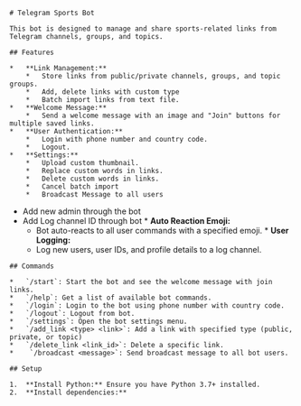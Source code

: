     # Telegram Sports Bot

    This bot is designed to manage and share sports-related links from Telegram channels, groups, and topics.

    ## Features

    *   **Link Management:**
        *   Store links from public/private channels, groups, and topic groups.
        *   Add, delete links with custom type
        *   Batch import links from text file.
    *   **Welcome Message:**
        *   Send a welcome message with an image and "Join" buttons for multiple saved links.
    *   **User Authentication:**
        *   Login with phone number and country code.
        *   Logout.
    *   **Settings:**
        *   Upload custom thumbnail.
        *   Replace custom words in links.
        *   Delete custom words in links.
        *   Cancel batch import
        *   Broadcast Message to all users
 *   Add new admin through the bot
 *   Add Log channel ID through bot
    *   **Auto Reaction Emoji:**
        *   Bot auto-reacts to all user commands with a specified emoji.
    *   **User Logging:**
        *   Log new users, user IDs, and profile details to a log channel.

    ## Commands

    *   `/start`: Start the bot and see the welcome message with join links.
    *   `/help`: Get a list of available bot commands.
    *   `/login`: Login to the bot using phone number with country code.
    *   `/logout`: Logout from bot.
    *   `/settings`: Open the bot settings menu.
    *   `/add_link <type> <link>`: Add a link with specified type (public, private, or topic)
    *   `/delete_link <link_id>`: Delete a specific link.
    *    `/broadcast <message>`: Send broadcast message to all bot users.

    ## Setup

    1.  **Install Python:** Ensure you have Python 3.7+ installed.
    2.  **Install dependencies:**
